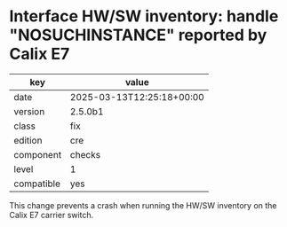 [//]: # (werk v2)
# Interface HW/SW inventory: handle "NOSUCHINSTANCE" reported by Calix E7

key        | value
---------- | ---
date       | 2025-03-13T12:25:18+00:00
version    | 2.5.0b1
class      | fix
edition    | cre
component  | checks
level      | 1
compatible | yes

This change prevents a crash when running the HW/SW inventory on the Calix E7 carrier switch.

